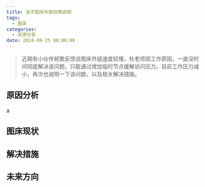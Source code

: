 ```yaml
---
title: 去不图床外链较慢说明
tags:
  - 图床
categories:
  - 资源分享
date: 2024-09-25 00:00:00
---
```


> 近期有小伙伴频繁反馈说图床外链速度较慢，杜老师因工作原因，一直没时间彻底解决该问题，只能通过增加临时节点缓解访问压力。目前工作压力减小，再次也说明一下该问题，以及相关解决措施。

<!-- more -->

## 原因分析

a

## 图床现状



## 解决措施



## 未来方向

